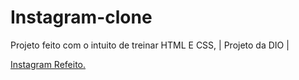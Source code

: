 # Instagram-clone
Projeto feito com o intuito de treinar HTML E CSS, | Projeto da DIO |

[Instagram Refeito.](https://i.imgur.com/8IDzOsu.png)
